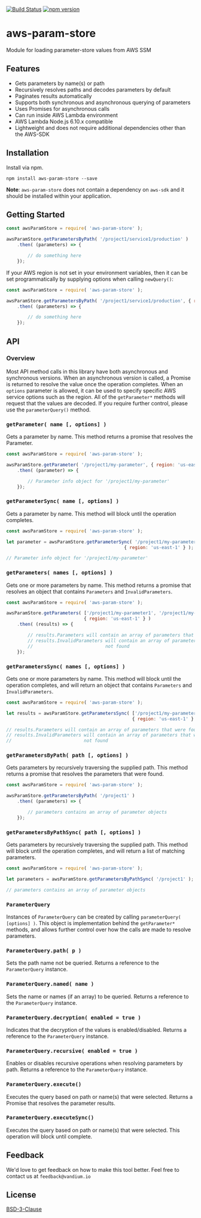 [![Build Status](https://travis-ci.org/vandium-io/aws-param-store.svg?branch=master)](https://travis-ci.org/vandium-io/aws-param-store)
[![npm version](https://badge.fury.io/js/aws-param-store.svg)](https://badge.fury.io/js/aws-param-store)

# aws-param-store

Module for loading parameter-store values from AWS SSM

## Features
* Gets parameters by name(s) or path
* Recursively resolves paths and decodes parameters by default
* Paginates results automatically
* Supports both synchronous and asynchronous querying of parameters
* Uses Promises for asynchronous calls
* Can run inside AWS Lambda environment
* AWS Lambda Node.js 6.10.x compatible
* Lightweight and does not require additional dependencies other than the AWS-SDK


## Installation
Install via npm.

	npm install aws-param-store --save

**Note**: `aws-param-store` does not contain a dependency on `aws-sdk` and it should be installed within your application.

## Getting Started

```js
const awsParamStore = require( 'aws-param-store' );

awsParamStore.getParametersByPath( '/project1/service1/production' )
    .then( (parameters) => {

        // do something here
    });
```

If your AWS region is not set in your environment variables, then it can be set programmatically by supplying
options when calling `newQuery()`:

```js
const awsParamStore = require( 'aws-param-store' );

awsParamStore.getParametersByPath( '/project1/service1/production', { region: 'us-east-1' } )
    .then( (parameters) => {

        // do something here
    });
```

## API

### Overview

Most API method calls in this library have both asynchronous and synchronous versions.
When an asynchronous version is called, a Promise is returned to resolve the value
once the operation completes. When an `options` parameter is allowed, it can be used
to specify specific AWS service options such as the region. All of the
`getParameter*` methods will request that the values are decoded. If you require
further control, please use the `parameterQuery()` method.

### `getParameter( name [, options] )`

Gets a parameter by name. This method returns a promise that resolves the Parameter.

```js
const awsParamStore = require( 'aws-param-store' );

awsParamStore.getParameter( '/project1/my-parameter', { region: 'us-east-1' } )
    .then( (parameter) => {

        // Parameter info object for '/project1/my-parameter'
    });
```

### `getParameterSync( name [, options] )`

Gets a parameter by name. This method will block until the operation completes.

```js
const awsParamStore = require( 'aws-param-store' );

let parameter = awsParamStore.getParameterSync( '/project1/my-parameter',
											{ region: 'us-east-1' } );

// Parameter info object for '/project1/my-parameter'
```


### `getParameters( names [, options] )`

Gets one or more parameters by name. This method returns a promise that resolves
an object that contains `Parameters` and `InvalidParameters`.

```js
const awsParamStore = require( 'aws-param-store' );

awsParamStore.getParameters( ['/project1/my-parameter1', '/project1/my-parameter2'],
							 { region: 'us-east-1' } )
    .then( (results) => {

        // results.Parameters will contain an array of parameters that were found
		// results.InvalidParameters will contain an array of parameters that were
		//                           not found
    });
```

### `getParametersSync( names [, options] )`

Gets one or more parameters by name. This method will
block until the operation completes, and will return an object that contains
`Parameters` and `InvalidParameters`.

```js
const awsParamStore = require( 'aws-param-store' );

let results = awsParamStore.getParametersSync( ['/project1/my-parameter1', '/project1/my-parameter2'],
							     			   { region: 'us-east-1' } );

// results.Parameters will contain an array of parameters that were found
// results.InvalidParameters will contain an array of parameters that were
//                           not found
```

### `getParametersByPath( path [, options] )`

Gets parameters by recursively traversing the supplied path. This method returns
a promise that resolves the parameters that were found.

```js
const awsParamStore = require( 'aws-param-store' );

awsParamStore.getParametersByPath( '/project1' )
    .then( (parameters) => {

		// parameters contains an array of parameter objects
    });
```

### `getParametersByPathSync( path [, options] )`

Gets parameters by recursively traversing the supplied path.  This method will
block until the operation completes, and will return a list of matching
parameters.

```js
const awsParamStore = require( 'aws-param-store' );

let parameters = awsParamStore.getParametersByPathSync( '/project1' );

// parameters contains an array of parameter objects
```

### `ParameterQuery`

Instances of `ParameterQuery` can be created by calling `parameterQuery( [options] )`.
This object is implementation behind the `getParameter*` methods, and allows further
control over how the calls are made to resolve parameters.

### `ParameterQuery.path( p )`

Sets the path name not be queried. Returns a reference to the `ParameterQuery`
instance.

### `ParameterQuery.named( name )`

Sets the name or names (if an array) to be queried. Returns a reference to the
`ParameterQuery` instance.

### `ParameterQuery.decryption( enabled = true )`

Indicates that the decryption of the values is enabled/disabled. Returns a
reference to the `ParameterQuery` instance.

### `ParameterQuery.recursive( enabled = true )`

Enables or disables recursive operations when resolving parameters by path.
Returns a reference to the `ParameterQuery` instance.

### `ParameterQuery.execute()`

Executes the query based on path or name(s) that were selected. Returns a Promise
that resolves the parameter results.

### `ParameterQuery.executeSync()`

Executes the query based on path or name(s) that were selected. This operation
will block until complete.


## Feedback

We'd love to get feedback on how to make this tool better. Feel free to contact
us at `feedback@vandium.io`

## License

[BSD-3-Clause](https://en.wikipedia.org/wiki/BSD_licenses)
